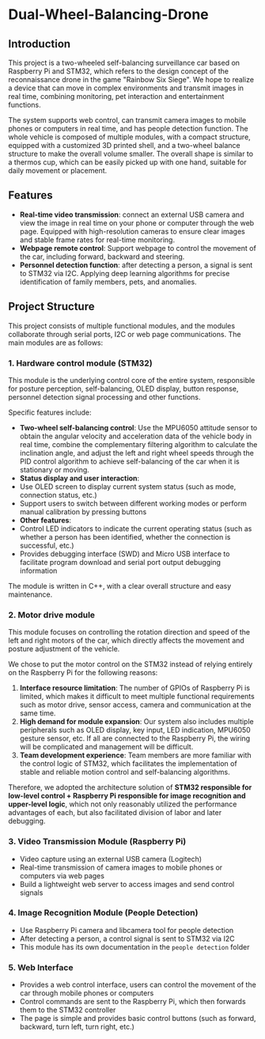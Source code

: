 # Dual-Wheel-Balancing-Drone
## Introduction
This project is a two-wheeled self-balancing surveillance car based on Raspberry Pi and STM32, which refers to the design concept of the reconnaissance drone in the game "Rainbow Six Siege". We hope to realize a device that can move in complex environments and transmit images in real time, combining monitoring, pet interaction and entertainment functions.

The system supports web control, can transmit camera images to mobile phones or computers in real time, and has people detection function. The whole vehicle is composed of multiple modules, with a compact structure, equipped with a customized 3D printed shell, and a two-wheel balance structure to make the overall volume smaller. The overall shape is similar to a thermos cup, which can be easily picked up with one hand, suitable for daily movement or placement.
## Features
- **Real-time video transmission**: connect an external USB camera and view the image in real time on your phone or computer through the web page. Equipped with high-resolution cameras to ensure clear images and stable frame rates for real-time monitoring.
- **Webpage remote control**: Support webpage to control the movement of the car, including forward, backward and steering.
- **Personnel detection function**: after detecting a person, a signal is sent to STM32 via I2C. Applying deep learning algorithms for precise identification of family members, pets, and anomalies.
## Project Structure
This project consists of multiple functional modules, and the modules collaborate through serial ports, I2C or web page communications. The main modules are as follows:
### 1. Hardware control module (STM32)
This module is the underlying control core of the entire system, responsible for posture perception, self-balancing, OLED display, button response, personnel detection signal processing and other functions.

Specific features include:
- **Two-wheel self-balancing control**: Use the MPU6050 attitude sensor to obtain the angular velocity and acceleration data of the vehicle body in real time, combine the complementary filtering algorithm to calculate the inclination angle, and adjust the left and right wheel speeds through the PID control algorithm to achieve self-balancing of the car when it is stationary or moving.
- **Status display and user interaction**:
- Use OLED screen to display current system status (such as mode, connection status, etc.)
- Support users to switch between different working modes or perform manual calibration by pressing buttons
- **Other features**:
- Control LED indicators to indicate the current operating status (such as whether a person has been identified, whether the connection is successful, etc.)
- Provides debugging interface (SWD) and Micro USB interface to facilitate program download and serial port output debugging information

The module is written in C++, with a clear overall structure and easy maintenance.
### 2. Motor drive module

This module focuses on controlling the rotation direction and speed of the left and right motors of the car, which directly affects the movement and posture adjustment of the vehicle.

We chose to put the motor control on the STM32 instead of relying entirely on the Raspberry Pi for the following reasons:
1. **Interface resource limitation**: The number of GPIOs of Raspberry Pi is limited, which makes it difficult to meet multiple functional requirements such as motor drive, sensor access, camera and communication at the same time.
2. **High demand for module expansion**: Our system also includes multiple peripherals such as OLED display, key input, LED indication, MPU6050 gesture sensor, etc. If all are connected to the Raspberry Pi, the wiring will be complicated and management will be difficult.
3. **Team development experience**: Team members are more familiar with the control logic of STM32, which facilitates the implementation of stable and reliable motion control and self-balancing algorithms.

Therefore, we adopted the architecture solution of **STM32 responsible for low-level control + Raspberry Pi responsible for image recognition and upper-level logic**, which not only reasonably utilized the performance advantages of each, but also facilitated division of labor and later debugging.
### 3. Video Transmission Module (Raspberry Pi)

- Video capture using an external USB camera (Logitech)
- Real-time transmission of camera images to mobile phones or computers via web pages
- Build a lightweight web server to access images and send control signals
### 4. Image Recognition Module (People Detection)

- Use Raspberry Pi camera and libcamera tool for people detection
- After detecting a person, a control signal is sent to STM32 via I2C
- This module has its own documentation in the `people detection` folder
### 5. Web Interface

- Provides a web control interface, users can control the movement of the car through mobile phones or computers
- Control commands are sent to the Raspberry Pi, which then forwards them to the STM32 controller
- The page is simple and provides basic control buttons (such as forward, backward, turn left, turn right, etc.)
